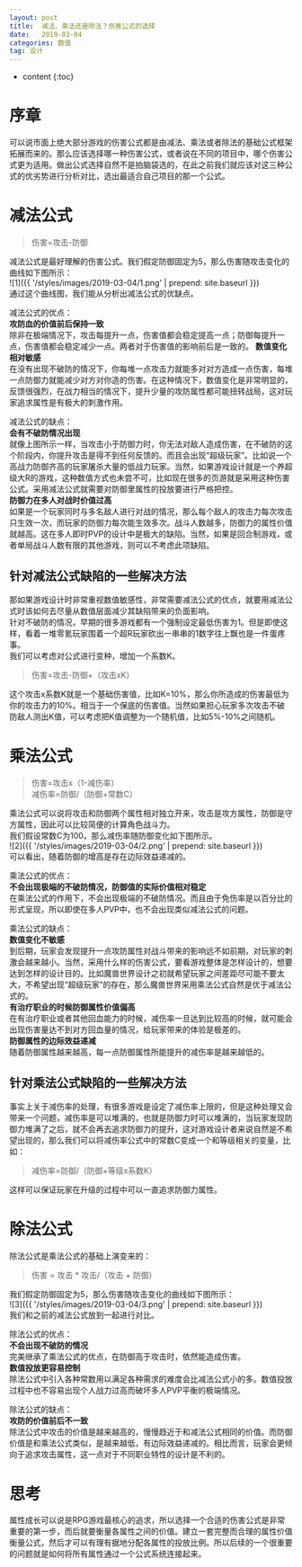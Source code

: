 ```yaml
---
layout: post
title:  减法、乘法还是除法？伤害公式的选择
date:   2019-03-04
categories: 数值
tag: 设计
---
```


* content
{:toc}


序章			
====================================
可以说市面上绝大部分游戏的伤害公式都是由减法、乘法或者除法的基础公式框架拓展而来的。那么应该选择哪一种伤害公式，或者说在不同的项目中，哪个伤害公式更为适用。做出公式选择自然不是拍脑袋选的，在此之前我们就应该对这三种公式的优劣势进行分析对比，选出最适合自己项目的那一个公式。  

# 减法公式  
  
>伤害=攻击-防御  
  
减法公式是最好理解的伤害公式。我们假定防御固定为5，那么伤害随攻击变化的曲线如下图所示：  
![1]({{ '/styles/images/2019-03-04/1.png' | prepend: site.baseurl  }})    
通过这个曲线图，我们能从分析出减法公式的优缺点。  
  
减法公式的优点：  
**攻防血的价值前后保持一致**  
除非在极端情况下，攻击每提升一点，伤害值都会稳定提高一点；防御每提升一点，伤害值都会稳定减少一点。两者对于伤害值的影响前后是一致的。
**数值变化相对敏感**  
在没有出现不破防的情况下，你每堆一点攻击力就能多对对方造成一点伤害，每堆一点防御力就能减少对方对你造的伤害。在这种情况下，数值变化是非常明显的，反馈很强烈，在战力相当的情况下，提升少量的攻防属性都可能扭转战局，这对玩家追求属性是有极大的刺激作用。  
  
减法公式的缺点：  
**会有不破防情况出现**  
就像上图所示一样，当攻击小于防御力时，你无法对敌人造成伤害，在不破防的这个阶段内，你提升攻击是得不到任何反馈的。而且会出现“超级玩家”。比如说一个高战力防御齐高的玩家屠杀大量的低战力玩家。当然，如果游戏设计就是一个养超级大R的游戏，这种数值方式也未尝不可，比如现在很多的页游就是采用这种伤害公式。采用减法公式就需要对防御里属性的投放要进行严格把控。  
**防御力在多人对战时价值过高**  
如果是一个玩家同时与多名敌人进行对战的情况，那么每个敌人的攻击力每次攻击只生效一次，而玩家的防御力每次能生效多次。战斗人数越多，防御力的属性价值就越高。这在多人即时PVP的设计中是极大的缺陷。当然，如果是回合制游戏，或者单局战斗人数有限的其他游戏，则可以不考虑此项缺陷。  
  

## 针对减法公式缺陷的一些解决方法  
  
那如果游戏设计时非常重视数值敏感性，非常需要减法公式的优点，就要用减法公式时该如何去尽量从数值层面减少其缺陷带来的负面影响。  
针对不破防的情况，早期的很多游戏都有一个强制设定最低伤害为1。但是即使这样，看着一堆零氪玩家围着一个超R玩家砍出一串串的1数字往上飘也是一件蛋疼事。  
我们可以考虑对公式进行变种，增加一个系数K。  
>伤害=攻击-防御+（攻击xK）  
  
这个攻击x系数K就是一个基础伤害值，比如K=10%，那么你所造成的伤害最低为你的攻击力的10%。相当于一个保底的伤害值。当然如果担心玩家多次攻击不破防敌人测出K值，可以考虑把K值调整为一个随机值，比如5%-10%之间随机。  
  
# 乘法公式  
  
>伤害=攻击x（1-减伤率）  
>减伤率=防御/（防御+常数C）  
  
乘法公式可以说将攻击和防御两个属性相对独立开来，攻击是攻方属性，防御是守方属性，因此可以比较简便的计算角色战斗力。  
我们假设常数C为100，那么减伤率随防御变化如下图所示。  
![2]({{ '/styles/images/2019-03-04/2.png' | prepend: site.baseurl  }})    
可以看出，随着防御的增高是存在边际效益递减的。  
  
乘法公式的优点：  
**不会出现极端的不破防情况，防御值的实际价值相对稳定**  
在乘法公式的作用下，不会出现极端的不破防情况。而且由于免伤率是以百分比的形式呈现，所以即使在多人PVP中，也不会出现类似减法公式的问题。  
  
乘法公式的缺点：  
**数值变化不敏感**  
到后期，玩家会发现提升一点攻防属性对战斗带来的影响远不如前期，对玩家的刺激会越来越小。当然，采用什么样的伤害公式，要看游戏整体是怎样设计的，想要达到怎样的设计目的。比如魔兽世界设计之初就希望玩家之间差距尽可能不要太大，不希望出现“超级玩家”的存在，那么魔兽世界采用乘法公式自然是优于减法公式的。  
**有治疗职业的时候防御属性价值偏高**  
在有治疗职业或者其他回血能力的时候，减伤率一旦达到比较高的时候，就可能会出现伤害量达不到对方回血量的情况，给玩家带来的体验是极差的。  
**防御属性的边际效益递减**  
随着防御属性越来越高，每一点防御属性所能提升的减伤率是越来越低的。  
  
## 针对乘法公式缺陷的一些解决方法  
事实上关于减伤率的处理，有很多游戏是设定了减伤率上限的，但是这种处理又会带来一个问题，减伤率是可以堆满的，也就是防御力时可以堆满的，当玩家发现防御力堆满了之后，就不会再去追求防御力的提升，这对游戏设计者来说自然是不希望出现的，那么我们可以将减伤率公式中的常数C变成一个和等级相关的变量，比如：  
>减伤率=防御/（防御+等级x系数K）  
  
这样可以保证玩家在升级的过程中可以一直追求防御力属性。  
  
# 除法公式  
除法公式是乘法公式的基础上演变来的：  
>伤害 = 攻击 * 攻击/（攻击 + 防御）  
  
我们假定防御固定为5，那么伤害随攻击变化的曲线如下图所示：  
![3]({{ '/styles/images/2019-03-04/3.png' | prepend: site.baseurl  }})    
我们和之前的减法公式放到一起进行对比。  
  
除法公式的优点：  
**不会出现不破防的情况**  
完美继承了乘法公式的优点，在防御高于攻击时，依然能造成伤害。  
**数值投放更容易控制**  
除法公式中引入各种常数用以满足各种需求的难度会比减法公式小的多。数值投放过程中也不容易出现个人战力过高而破坏多人PVP平衡的极端情况。  
  
除法公式的缺点：  
**攻防的价值前后不一致**  
除法公式中攻击的价值是越来越高的，慢慢趋近于和减法公式相同的价值。而防御价值是和乘法公式类似，是越来越低，有边际效益递减的。相比而言，玩家会更倾向于追求攻击属性，这一点对于不同职业特性的设计是不利的。  
  
# 思考  
属性成长可以说是RPG游戏最核心的追求，所以选择一个合适的伤害公式是非常重要的第一步，而后就要衡量各属性之间的价值。建立一套完整而合理的属性价值衡量公式，然后才可以有理有据地分配各属性的投放比例。所以后续的一个很重要的问题就是如何将所有属性通过一个公式系统连接起来。




